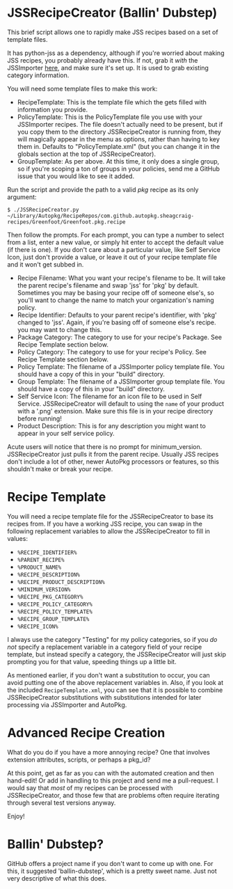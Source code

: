 JSSRecipeCreator (Ballin' Dubstep)
=================

This brief script allows one to rapidly make JSS recipes based on a set of template files.

It has python-jss as a dependency, although if you're worried about making JSS recipes, you probably already have this. If not, grab it *with* the JSSImporter [here](https://www.github.com/sheagcraig/JSSImporter), and make sure it's set up. It is used to grab existing category information.

You will need some template files to make this work:
- RecipeTemplate: This is the template file which the gets filled with information you provide.
- PolicyTemplate: This is the PolicyTemplate file you use with your JSSImporter recipes. The file doesn't actually need to be present, but if you copy them to the directory JSSRecipeCreator is running from, they will magically appear in the menu as options, rather than having to key them in. Defaults to "PolicyTemplate.xml" (but you can change it in the globals section at the top of JSSRecipeCreator).
- GroupTemplate: As per above. At this time, it only does a single group, so if you're scoping a ton of groups in your policies, send me a GitHub issue that you would like to see it added.

Run the script and provide the path to a valid *pkg* recipe as its only argument:
```
$ ./JSSRecipeCreator.py ~/Library/Autopkg/RecipeRepos/com.github.autopkg.sheagcraig-recipes/Greenfoot/Greenfoot.pkg.recipe
```

Then follow the prompts. For each prompt, you can type a number to select from a list, enter a new value, or simply hit enter to accept the default value (if there is one). If you don't care about a particular value, like Self Service Icon, just don't provide a value, or leave it out of your recipe template file and it won't get subbed in.

- Recipe Filename: What you want your recipe's filename to be. It will take the parent recipe's filename and swap 'jss' for 'pkg' by default. Sometimes you may be basing your recipe off of someone else's, so you'll want to change the name to match your organization's naming policy.
- Recipe Identifier: Defaults to your parent recipe's identifier, with 'pkg' changed to 'jss'. Again, if you're basing off of someone else's recipe. you may want to change this.
- Package Category: The category to use for your recipe's Package. See Recipe Template section below.
- Policy Category: The category to use for your recipe's Policy. See Recipe Template section below.
- Policy Template: The filename of a JSSImporter policy template file. You should have a copy of this in your "build" directory.
- Group Template: The filename of a JSSImporter group template file. You should have a copy of this in your "build" directory.
- Self Service Icon: The filename for an icon file to be used in Self Service. JSSRecipeCreator will default to using the ```name``` of your product with a '.png' extension. Make sure this file is in your recipe directory before running!
- Product Description: This is for any description you might want to appear in your self service policy.

Acute users will notice that there is no prompt for minimum_version. JSSRecipeCreator just pulls it from the parent recipe. Usually JSS recipes don't include a lot of other, newer AutoPkg processors or features, so this shouldn't make or break your recipe.


Recipe Template
=================
You will need a recipe template file for the JSSRecipeCreator to base its recipes from. If you have a working JSS recipe, you can swap in the following replacement variables to allow the JSSRecipeCreator to fill in values:
- ```%RECIPE_IDENTIFIER%```
- ```%PARENT_RECIPE%```
- ```%PRODUCT_NAME%```
- ```%RECIPE_DESCRIPTION%```
- ```%RECIPE_PRODUCT_DESCRIPTION%```
- ```%MINIMUM_VERSION%```
- ```%RECIPE_PKG_CATEGORY%```
- ```%RECIPE_POLICY_CATEGORY%```
- ```%RECIPE_POLICY_TEMPLATE%```
- ```%RECIPE_GROUP_TEMPLATE%```
- ```%RECIPE_ICON%```

I always use the category "Testing" for my policy categories, so if you *do not* specify a replacement variable in a category field of your recipe template, but instead specify a category, the JSSRecipeCreator will just skip prompting you for that value, speeding things up a little bit.

As mentioned earlier, if you don't want a substitution to occur, you can avoid putting one of the above replacement variables in. Also, if you look at the included ```RecipeTemplate.xml```, you can see that it is possible to combine JSSRecipeCreator substitutions with substitutions intended for later processing via JSSImporter and AutoPkg.

Advanced Recipe Creation
=================
What do you do if you have a more annoying recipe? One that involves extension attributes, scripts, or perhaps a pkg_id?

At this point, get as far as you can with the automated creation and then hand-edit! Or add in handling to this project and send me a pull-request. I would say that *most* of my recipes can be processed with JSSRecipeCreator, and those few that are problems often require iterating through several test versions anyway.

Enjoy!

Ballin' Dubstep?
=================
GitHub offers a project name if you don't want to come up with one. For this, it suggested 'ballin-dubstep', which is a pretty sweet name. Just not very descriptive of what this does.
